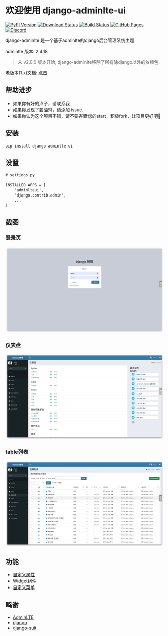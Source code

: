 # 欢迎使用 django-adminlte-ui

[![PyPI Version](https://img.shields.io/pypi/v/django-adminlte-ui.svg)](https://pypi.python.org/pypi/django-adminlte-ui)
[![Download Status](https://img.shields.io/pypi/dm/django-adminlte-ui.svg)](https://pypi.python.org/pypi/django-adminlte-ui)
[![Build Status](https://github.com/wuyue92tree/django-adminlte-ui/workflows/main/badge.svg)](https://github.com/wuyue92tree/django-adminlte-ui/workflows/main/badge.svg)
[![GitHub Pages](https://img.shields.io/badge/GitHub-Pages-brightgreen.svg)](https://wuyue92tree.github.io/django-adminlte-ui/)
[![Discord](https://img.shields.io/discord/K9VH3x6T?color=7289DA&logo=discord&logoColor=white)](https://discord.gg/K9VH3x6T)


django-adminlte 是一个基于adminlte的django后台管理系统主题

adminlte 版本: 2.4.18

> 从 v2.0.0 版本开始, django-adminlte移除了所有除django以外的依赖包.

老版本(1.x)文档: [点击](https://django-adminlte-ui.readthedocs.io/)

## 帮助进步

- 如果你有好的点子，请联系我
- 如果你发现了碧油鸡，请添加 issue.
- 如果你认为这个项目不错，请不要吝啬您的start，积极fork，让项目更好吧🍉

## 安装

```
pip install django-adminlte-ui
```

## 设置

```
# settings.py

INSTALLED_APPS = [
    'adminlteui',
    'django.contrib.admin',
    ...
]
```

## 截图

### 登录页
![login](../assets/images/login.jpg)

### 仪表盘
![dashboard](../assets/images/dashboard.jpg)

### table列表
![table list](../assets/images/table-list.jpg)

## 功能

- [自定义属性](/django-adminlte-ui/2.x/zh/guide/#_4)
- [Widget组件](/django-adminlte-ui/2.x/zh/guide/#widgets)
- [自定义菜单](/django-adminlte-ui/2.x/zh/guide/#_5)


## 鸣谢

- [AdminLTE](https://github.com/ColorlibHQ/AdminLTE)
- [django](https://github.com/django/django)
- [django-suit](https://github.com/darklow/django-suit)

